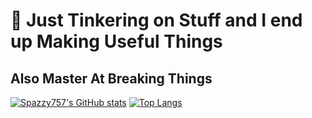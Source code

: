# 🤘 Just Tinkering on Stuff and I end up Making Useful Things

## Also Master At Breaking Things

[![Spazzy757's GitHub stats](https://github-readme-stats.vercel.app/api?username=Spazzy757&count_private=true&show_icons=true&theme=dracula)](https://github.com/anuraghazra/github-readme-stats)
[![Top Langs](https://github-readme-stats.vercel.app/api/top-langs/?username=Spazzy757)](https://github.com/anuraghazra/github-readme-stats)
